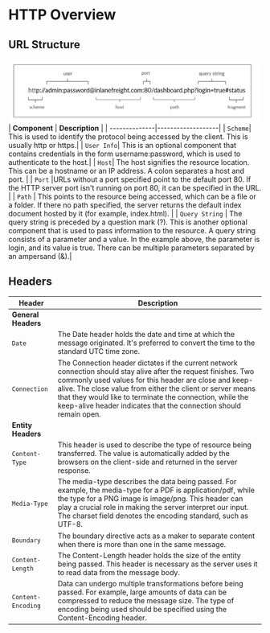 # HTTP Overview

## URL Structure

![Image](url_structure.webp)
| **Component**   | **Description**   |
| --------------|-------------------|
| `Scheme`| This is used to identify the protocol being accessed by the client. This is usually http or https.|
| `User Info`| This is an optional component that contains credentials in the form username:password, which is used to authenticate to the host.|
| `Host`| The host signifies the resource location. This can be a hostname or an IP address. A colon separates a host and port. |
| `Port` |URLs without a port specified point to the default port 80. If the HTTP server port isn't running on port 80, it can be specified in the URL. |
| `Path` | This points to the resource being accessed, which can be a file or a folder. If there no path specified, the server returns the default index document hosted by it (for example, index.html). |
| `Query String` | The query string is preceded by a question mark (?). This is another optional component that is used to pass information to the resource. A query string consists of a parameter and a value. In the example above, the parameter is login, and its value is true. There can be multiple parameters separated by an ampersand (&).|

## Headers

| **Header**   | **Description**   |
| --------------|-------------------|
| **General Headers** |
| `Date`| The Date header holds the date and time at which the message originated. It's preferred to convert the time to the standard UTC time zone. |
| `Connection`| The Connection header dictates if the current network connection should stay alive after the request finishes. Two commonly used values for this header are close and keep-alive. The close value from either the client or server means that they would like to terminate the connection, while the keep-alive header indicates that the connection should remain open. |
| **Entity Headers** |
| `Content-Type`| This header is used to describe the type of resource being transferred. The value is automatically added by the browsers on the client-side and returned in the server response. |
| `Media-Type`| The media-type describes the data being passed. For example, the media-type for a PDF is application/pdf, while the type for a PNG image is image/png. This header can play a crucial role in making the server interpret our input. The charset field denotes the encoding standard, such as UTF-8. |
| `Boundary`| The boundary directive acts as a maker to separate content when there is more than one in the same message. |
| `Content-Length`| The Content-Length header holds the size of the entity being passed. This header is necessary as the server uses it to read data from the message body. |
| `Content-Encoding`| Data can undergo multiple transformations before being passed. For example, large amounts of data can be compressed to reduce the message size. The type of encoding being used should be specified using the Content-Encoding header. |
